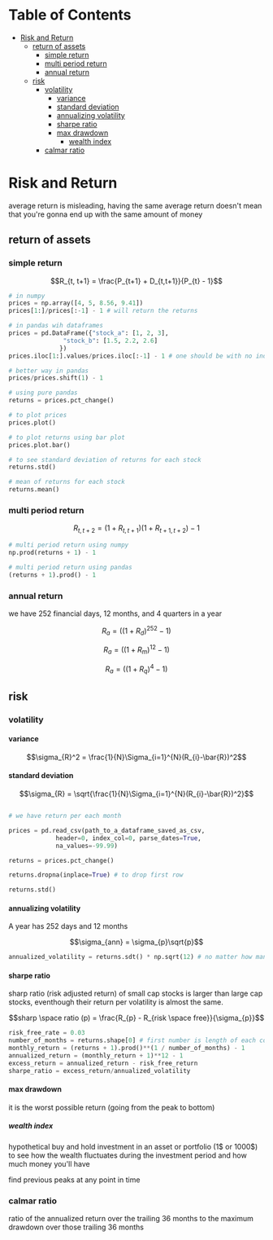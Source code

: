 # Table of Contents

<!-- vim-markdown-toc GFM -->

* [Risk and Return](#risk-and-return)
	* [return of assets](#return-of-assets)
		* [simple return](#simple-return)
		* [multi period return](#multi-period-return)
		* [annual return](#annual-return)
	* [risk](#risk)
		* [volatility](#volatility)
			* [variance](#variance)
			* [standard deviation](#standard-deviation)
			* [annualizing volatility](#annualizing-volatility)
			* [sharpe ratio](#sharpe-ratio)
			* [max drawdown](#max-drawdown)
				* [wealth index](#wealth-index)
		* [calmar ratio](#calmar-ratio)

<!-- vim-markdown-toc -->

# Risk and Return

average return is misleading, having the same average return doesn't mean that you're gonna end up with the same amount of money

## return of assets


### simple return
```math
R_{t, t+1} = \frac{P_{t+1} + D_{t,t+1}}{P_{t} - 1}
```

```python
# in numpy
prices = np.array([4, 5, 8.56, 9.41])
prices[1:]/prices[:-1] - 1 # will return the returns

# in pandas wih dataframes
prices = pd.DataFrame({"stock_a": [1, 2, 3],
		       "stock_b": [1.5, 2.2, 2.6]
		      })
prices.iloc[1:].values/prices.iloc[:-1] - 1 # one should be with no index to return dataframe correctly

# better way in pandas
prices/prices.shift(1) - 1

# using pure pandas
returns = prices.pct_change()

# to plot prices
prices.plot()

# to plot returns using bar plot
prices.plot.bar()

# to see standard deviation of returns for each stock
returns.std()

# mean of returns for each stock
returns.mean()

```

### multi period return
```math
R_{t,t+2} = (1 + R_{t,t+1})(1 + R_{t+1, t+2}) - 1
```

```python
# multi period return using numpy
np.prod(returns + 1) - 1

# multi period return using pandas
(returns + 1).prod() - 1
```

### annual return
we have 252 financial days, 12 months, and 4 quarters in a year

```math
R_{a} = ((1 + R_{d})^{252} - 1)
```

```math
R_{a} = ((1 + R_{m})^{12} - 1)
```

```math
R_{a} = ((1 + R_{q})^{4} - 1)
```

## risk

### volatility

#### variance
```math
\sigma_{R}^2 = \frac{1}{N}\Sigma_{i=1}^{N}(R_{i}-\bar{R})^2
```

#### standard deviation
```math
\sigma_{R} = \sqrt{\frac{1}{N}\Sigma_{i=1}^{N}(R_{i}-\bar{R})^2}
```

```python

# we have return per each month

prices = pd.read_csv(path_to_a_dataframe_saved_as_csv,
		     header=0, index_col=0, parse_dates=True,
		     na_values=-99.99)

returns = prices.pct_change()

returns.dropna(inplace=True) # to drop first row

returns.std()
```

#### annualizing volatility

A year has 252 days and 12 months
```math
\sigma_{ann} = \sigma_{p}\sqrt{p}
```

```python
annualized_volatility = returns.sdt() * np.sqrt(12) # no matter how many months we have in data
```

#### sharpe ratio

sharp ratio (risk adjusted return) of small cap stocks is larger than large cap stocks, eventhough their return per volatility is almost the same.
 
```math
sharp \space ratio (p) = \frac{R_{p} - R_{risk \space free}}{\sigma_{p}}
```

```python
risk_free_rate = 0.03
number_of_months = returns.shape[0] # first number is length of each column
monthly_return = (returns + 1).prod()**(1 / number_of_months) - 1
annualized_return = (monthly_return + 1)**12 - 1
excess_return = annualized_return - risk_free_return
sharpe_ratio = excess_return/annualized_volatility

```

#### max drawdown

it is the worst possible return (going from the peak to bottom)

##### wealth index
hypothetical buy and hold investment in an asset or portfolio (1$ or 1000$) to see how the wealth fluctuates during the investment period and how much money you'll have

find previous peaks at any point in time

### calmar ratio
ratio of the annualized return over the trailing 36 months to the maximum drawdown over those trailing 36 months


